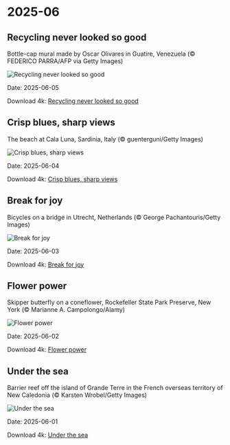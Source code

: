 # 2025-06

## Recycling never looked so good

Bottle-cap mural made by Oscar Olivares in Guatire, Venezuela (© FEDERICO PARRA/AFP via Getty Images)

![Recycling never looked so good](https://bing.com/th?id=OHR.OlivaresMural_EN-US8824492734_UHD.jpg&rf=LaDigue_UHD.jpg&pid=hp&w=1024&h=576&rs=1&c=4)

Date: 2025-06-05

Download 4k: [Recycling never looked so good](https://bing.com/th?id=OHR.OlivaresMural_EN-US8824492734_UHD.jpg&rf=LaDigue_UHD.jpg&pid=hp&w=3840&h=2160&rs=1&c=4)

## Crisp blues, sharp views

The beach at Cala Luna, Sardinia, Italy (© guenterguni/Getty Images)

![Crisp blues, sharp views](https://bing.com/th?id=OHR.CalaLuna_EN-US8760708047_UHD.jpg&rf=LaDigue_UHD.jpg&pid=hp&w=1024&h=576&rs=1&c=4)

Date: 2025-06-04

Download 4k: [Crisp blues, sharp views](https://bing.com/th?id=OHR.CalaLuna_EN-US8760708047_UHD.jpg&rf=LaDigue_UHD.jpg&pid=hp&w=3840&h=2160&rs=1&c=4)

## Break for joy

Bicycles on a bridge in Utrecht, Netherlands (© George Pachantouris/Getty Images)

![Break for joy](https://bing.com/th?id=OHR.BicyclesUtrecht_EN-US8449213938_UHD.jpg&rf=LaDigue_UHD.jpg&pid=hp&w=1024&h=576&rs=1&c=4)

Date: 2025-06-03

Download 4k: [Break for joy](https://bing.com/th?id=OHR.BicyclesUtrecht_EN-US8449213938_UHD.jpg&rf=LaDigue_UHD.jpg&pid=hp&w=3840&h=2160&rs=1&c=4)

## Flower power

Skipper butterfly on a coneflower, Rockefeller State Park Preserve, New York (© Marianne A. Campolongo/Alamy)

![Flower power](https://bing.com/th?id=OHR.EchinaceaButterfly_EN-US8404044892_UHD.jpg&rf=LaDigue_UHD.jpg&pid=hp&w=1024&h=576&rs=1&c=4)

Date: 2025-06-02

Download 4k: [Flower power](https://bing.com/th?id=OHR.EchinaceaButterfly_EN-US8404044892_UHD.jpg&rf=LaDigue_UHD.jpg&pid=hp&w=3840&h=2160&rs=1&c=4)

## Under the sea

Barrier reef off the island of Grande Terre in the French overseas territory of New Caledonia (© Karsten Wrobel/Getty Images)

![Under the sea](https://bing.com/th?id=OHR.GrandeTerreReef_EN-US8351815569_UHD.jpg&rf=LaDigue_UHD.jpg&pid=hp&w=1024&h=576&rs=1&c=4)

Date: 2025-06-01

Download 4k: [Under the sea](https://bing.com/th?id=OHR.GrandeTerreReef_EN-US8351815569_UHD.jpg&rf=LaDigue_UHD.jpg&pid=hp&w=3840&h=2160&rs=1&c=4)

